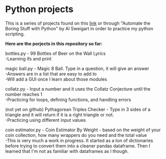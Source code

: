 # Python projects

This is a series of projects found on this [link](https://docs.google.com/document/d/1TyqD2_oDtiQIh_Y55J5RfeA91JJECc97xYIKM112H9I/edit) or through "Automate the Boring Stuff with Python" by Al Sweigart in order to practice my python scripting.

**Here are the porjects in this repository so far:**

bottles.py - 99 Bottles of Beer on the Wall Lyrics  
-Learning ifs and print

magic ball.py - Magic 8 Ball. Type in a question, it will give an answer  
-Answers are in a list that are easy to add to  
-Will add a GUI once I learn about those modules
  
collatz.py - Input a number and it uses the Collatz Conjecture until the number reaches 1  
-Practicing for loops, defining functions, and handling errors

(not yet on github) Pythagorean Triples Checker - Type in 3 sides of a triangle and it will return if it is a right triangle or not.  
-Practicing using different input values

coin estimator.py - Coin Estimator By Weight - based on the weight of your coin collection, how many wrappers do you need and the total value  
-This is very much a work in progress. It started as a ton of dictionaries before trying to convert them into a cleaner pandas dataframe. Then I learned that I'm not as familiar with dataframes as I though.
